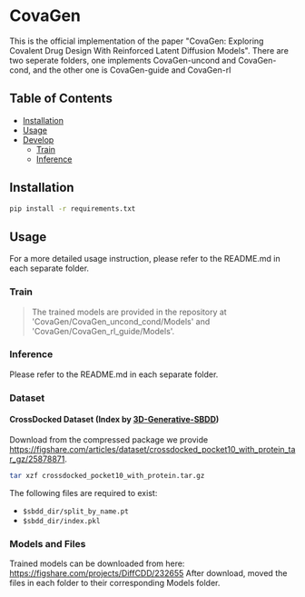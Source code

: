 # CovaGen

This is the official implementation of the paper "CovaGen: Exploring Covalent Drug Design With Reinforced Latent Diffusion Models".
There are two seperate folders, one implements CovaGen-uncond and CovaGen-cond, and the other one is CovaGen-guide and CovaGen-rl

## Table of Contents

- [Installation](#installation)
- [Usage](#usage)
- [Develop](#develop)
  - [Train](#train)
  - [Inference](#inference)

## Installation

```bash
pip install -r requirements.txt
```

## Usage
For a more detailed usage instruction, please refer to the README.md in each separate folder.


### Train
>The trained models are provided in the repository at 'CovaGen/CovaGen_uncond_cond/Models' and 'CovaGen/CovaGen_rl_guide/Models'.

### Inference
Please refer to the README.md in each separate folder.

### Dataset
#### CrossDocked Dataset (Index by [3D-Generative-SBDD](https://github.com/luost26/3D-Generative-SBDD))

Download from the compressed package we provide <https://figshare.com/articles/dataset/crossdocked_pocket10_with_protein_tar_gz/25878871>.
```bash
tar xzf crossdocked_pocket10_with_protein.tar.gz
```
The following files are required to exist:
- `$sbdd_dir/split_by_name.pt`
- `$sbdd_dir/index.pkl`

### Models and Files

Trained models can be downloaded from here:
https://figshare.com/projects/DiffCDD/232655
After download, moved the files in each folder to their corresponding Models folder.

